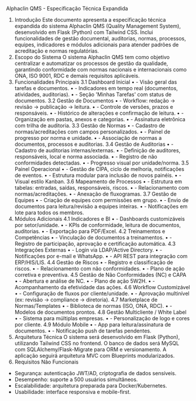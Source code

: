 Alphaclin QMS - Especificação Técnica Expandida
1. Introdução
Este documento apresenta a especificação técnica expandida do sistema Alphaclin QMS (Quality Management System), desenvolvido em Flask (Python) com Tailwind CSS. Inclui funcionalidades de gestão documental, auditorias, normas, processos, equipes, indicadores e módulos adicionais para atender padrões de acreditação e normas regulatórias.
2. Escopo do Sistema
O sistema Alphaclin QMS tem como objetivo centralizar e automatizar os processos de gestão da qualidade, garantindo conformidade com normas nacionais e internacionais como ONA, ISO 9001, RDC e demais requisitos aplicáveis. 
3. Funcionalidades Principais
3.1 Dashboard Inicial
•	- Visão geral das tarefas e documentos.
•	- Indicadores em tempo real (documentos, atividades, auditorias).
•	- Seção 'Minhas Tarefas' com status de documentos.
3.2 Gestão de Documentos
•	- Workflow: redação → revisão → publicação → leitura.
•	- Controle de versões, prazos e responsáveis.
•	- Histórico de alterações e confirmação de leitura.
•	- Organização em pastas, anexos e categorias.
•	- Assinatura eletrônica com trilha de auditoria.
3.3 Gestão de Normas
•	- Cadastro de normas/acreditações com campos personalizados.
•	- Painel de progresso por norma e unidade.
•	- Associação de normas a documentos, processos e auditorias.
3.4 Gestão de Auditorias
•	- Cadastro de auditorias internas/externas.
•	- Definição de auditores, responsáveis, local e norma associada.
•	- Registro de não conformidades detectadas.
•	- Progresso visual por unidade/norma.
3.5 Painel Operacional
•	- Gestão de CIPA, ciclo de melhoria, notificações de eventos.
•	- Estrutura modular para inclusão de novos painéis.
•	- Visual estilo Kanban.
3.6 Mapeamento de Processos
•	- Estrutura em tabelas: entradas, saídas, responsáveis, riscos.
•	- Relacionamento com normas/acreditações.
•	- Anexação de fluxogramas.
3.7 Gestão de Equipes
•	- Criação de equipes com permissões em grupo.
•	- Envio de documentos para leitura/revisão a equipes inteiras.
•	- Notificações em lote para todos os membros.
4. Módulos Adicionais
4.1 Indicadores e BI
•	- Dashboards customizáveis por setor/unidade.
•	- KPIs de conformidade, leitura de documentos, auditorias.
•	- Exportação para PDF/Excel.
4.2 Treinamentos e Competências
•	- Vinculação de documentos a treinamentos.
•	- Registro de participação, aprovação e certificação automática.
4.3 Integrações Externas
•	- Login via LDAP/Active Directory.
•	- Notificações por e-mail e WhatsApp.
•	- API REST para integração com ERP/HIS/LIS.
4.4 Gestão de Riscos
•	- Registro e classificação de riscos.
•	- Relacionamento com não conformidades.
•	- Plano de ação corretiva e preventiva.
4.5 Gestão de Não Conformidades (NC) e CAPA
•	- Abertura e análise de NC.
•	- Plano de ação 5W2H.
•	- Acompanhamento da efetividade das ações.
4.6 Workflow Customizável
•	- Configuração de fluxos por cliente/unidade.
•	- Aprovação multinível (ex: revisão → compliance → diretoria).
4.7 Marketplace de Normas/Templates
•	- Biblioteca de normas (ISO, ONA, RDC).
•	- Modelos de documentos prontos.
4.8 Gestão Multicliente / White Label
•	- Sistema para múltiplas empresas.
•	- Personalização de logo e cores por cliente.
4.9 Módulo Mobile
•	- App para leitura/assinatura de documentos.
•	- Notificação push de tarefas pendentes.
5. Arquitetura Técnica
O sistema será desenvolvido em Flask (Python), utilizando Tailwind CSS no frontend. O banco de dados será MySQL com SQLAlchemy/Flask-Migrate para ORM e versionamento. A aplicação seguirá arquitetura MVC com Blueprints modularizados.
6. Requisitos Não Funcionais
- Segurança: autenticação JWT/AD, criptografia de dados sensíveis.
- Desempenho: suporte a 500 usuários simultâneos.
- Escalabilidade: arquitetura preparada para Docker/Kubernetes.
- Usabilidade: interface responsiva e mobile-first.
